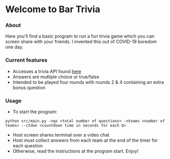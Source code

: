 
Welcome to Bar Trivia
=====================

### About
Here you'll find a basic program to run a fun trivia game which you can screen share with your friends. I invented this out of COVID-19 boredom one day.

### Current features

* Accesses a trivia API found [here](https://opentdb.com/)
* Answers are mutliple choice or true/false
* Intended to be played four rounds with rounds 2 & 4 containing an extra bonus question

### Usage
* To start the program:
```
python src/main.py -nqs <total number of questions> -nteams <number of teams> --ctdwn <countdown time in seconds for each Q>
```

* Host screen shares terminal over a video chat
* Host must collect answers from each team at the end of the timer for each question
* Otherwise, read the instructions at the program start. Enjoy!